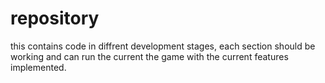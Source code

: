 # repository
this contains code in diffrent development stages, each section should be working and can run the current the game with the current features implemented.

